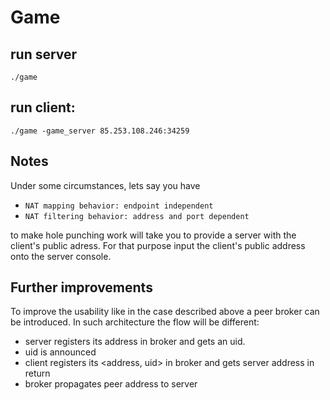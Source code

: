 # Game

## run server
`./game`
 
  
## run client: 
`./game -game_server 85.253.108.246:34259`

## Notes
Under some circumstances, lets say you have

* `NAT mapping behavior: endpoint independent`
* `NAT filtering behavior: address and port dependent`

to make hole punching work will take you to provide
a server with the client's public adress. For that purpose
input the client's public address onto the server console.

## Further improvements

To improve the usability like in the case described above
a peer broker can be introduced. In such architecture the flow will be different:
* server registers its address in broker and gets an uid.
* uid is announced
* client registers its <address, uid> in broker and gets server address in return 
* broker propagates peer address to server
 